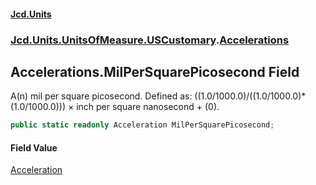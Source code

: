 #### [Jcd.Units](index.md 'index')
### [Jcd.Units.UnitsOfMeasure.USCustomary](Jcd.Units.UnitsOfMeasure.USCustomary.md 'Jcd.Units.UnitsOfMeasure.USCustomary').[Accelerations](Accelerations.md 'Jcd.Units.UnitsOfMeasure.USCustomary.Accelerations')

## Accelerations.MilPerSquarePicosecond Field

A(n) mil per square picosecond. Defined as: ((1.0/1000.0)/((1.0/1000.0)*(1.0/1000.0))) × inch per square nanosecond + (0).

```csharp
public static readonly Acceleration MilPerSquarePicosecond;
```

#### Field Value
[Acceleration](Acceleration.md 'Jcd.Units.UnitTypes.Acceleration')